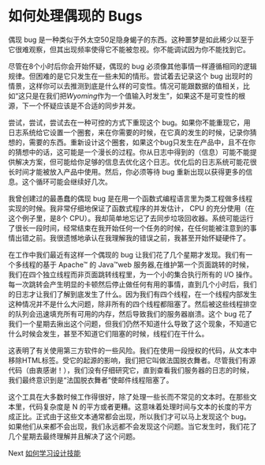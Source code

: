 # 如何处理偶现的 Bugs
[//]: # (Version:1.0.0)
偶现 bug 是一种类似于外太空50足隐身蝎子的东西。这种噩梦是如此稀少以至于它很难观察，但其出现频率使得它不能被忽视。你不能调试因为你不能找到它。

尽管在8个小时后你会开始怀疑，偶现的 bug 必须像其他事情一样遵循相同的逻辑规律。但困难的是它只发生在一些未知的情形。尝试着去记录这个 bug 出现时的情景，这样你可以去推测到底是什么样的可变性。情况可能跟数据的值相关，比如“这只是在我们把*Wyoming*作为一个值输入时发生”，如果这不是可变性的根源，下一个怀疑应该是不合适的同步并发。

尝试，尝试，尝试去在一种可控的方式下重现这个 bug。如果你不能重现它，用日志系统给它设置一个圈套，来在你需要的时候，在它真的发生的时候，记录你猜想的，需要的东西。重新设计这个圈套，如果这个bug只发生在产品中，且不在你的猜想中的话，这可能是一个漫长的过程。你从日志中得到的（信息）可能不能提供解决方案，但可能给你足够的信息去优化这个日志。优化后的日志系统可能花很长时间才能被放入产品中使用。然后，你必须等待 bug 重新出现以获得更多的信息。这个循环可能会继续好几次。

我曾创建过的最愚蠢的偶现 bug 是在用一个函数式编程语言里为类工程做多线程实现的时候。我非常仔细地保证了函数式程序的并发估计， CPU 的充分使用（在这个例子里，是8个 CPU）。我却简单地忘记了去同步垃圾回收器。系统可能运行了很长一段时间，经常结束在我开始任何一个任务的时候，在任何能被注意到的事情出错之前。我很遗憾地承认在我理解我的错误之前，我甚至开始怀疑硬件了。

在工作中我们最近有这样一个偶现的 bug 让我们花了几个星期才发现。我们有一个多线程的基于 Apache™ 的 Java™web 服务器,在维护第一个页面跳转的时候，我们在四个独立线程而非页面跳转线程里，为一个小的集合执行所有的 I/O 操作。每一次跳转会产生明显的卡顿然后停止做任何有用的事情，直到几个小时后，我们的日志才让我们了解到底发生了什么。因为我们有四个线程，在一个线程内部发生这种情况并不是什么大问题，除非所有的四个线程都阻塞了。然后被这些线程排空的队列会迅速填充所有可用的内存，然后导致我们的服务器崩溃。这个 bug 花了我们一个星期去揪出这个问题，但我们仍然不知道什么导致了这个现象，不知道它什么时候会发生，甚至不知道它们阻塞的时候，线程们在干什么。

这表明了有关使用第三方软件的一些风险。我们在使用一段授权的代码，从文本中移除HTML标签。受它的起源的影响，我们把它叫做法国脱衣舞者。尽管我们有源代码（由衷感谢！），我们没有仔细研究它，直到查看我们服务器的日志的时候，我们最终意识到是“法国脱衣舞者”使邮件线程阻塞了。

这个工具在大多数时候工作得很好，除了处理一些长而不常见的文本时。在那些文本里，代码复杂度是 N 的平方或者更糟。这意味着处理时间与文本的长度的平方成正比。正式由于这些文本通常都会出现，所以我们才可以马上发现这个 bug。如果他们从来都不会出现，我们永远都不会发现这个问题。当它发生时，我们花了几个星期去最终理解并且解决了这个问题。

Next [如何学习设计技能](11-How-to-Learn-Design-Skills.md)
